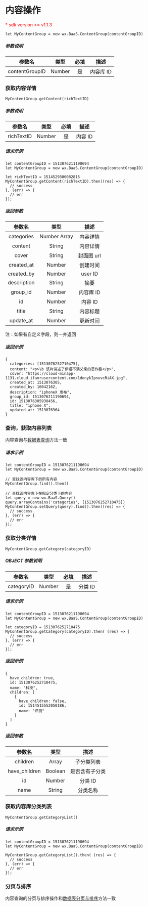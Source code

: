 # 内容操作

<p style='color:red'>* sdk version >= v1.1.3</p>

`let MyContentGroup = new wx.BaaS.ContentGroup(contentGroupID)`

##### 参数说明

|      参数名     |  类型   |  必填  |   描述   |
| :------------: | :----: | :----: | :-----: |
| contentGroupID | Number |   是   | 内容库 ID |

### 获取内容详情

`MyContentGroup.getContent(richTextID)`

##### 参数说明

|   参数名    |   类型  |  必填  |   描述  |
| :--------: | :----: | :----: | :----: |
| richTextID | Number |   是   | 内容 ID |

##### 请求示例

```
let contentGroupID = 1513076211190694
let MyContentGroup = new wx.BaaS.ContentGroup(contentGroupID)

let richTextID = 1514529306082815
MyContentGroup.getContent(richTextID).then((res) => {
  // success
}, (err) => {
  // err
});
```

##### 返回参数

|    参数名    |      类型      |     描述    |
| :--------:  | :-----------: | :---------: |
| categories  |  Number Array |   内容详情   |
|   content   |     String    |   内容详情   |
|    cover    |     String    |  封面图 url  |
| created_at  |     Number    |   创建时间  |
| created_by  |     Number    |   user ID   |
| description |     String    |     摘要    |
|  group_id   |     Number    |  内容库 ID  |
|     id      |     Number    |   内容 ID  |
|    title    |     String    |   内容标题  |
|  update_at  |     Number    |   更新时间  |

注：如果有自定义字段，则一并返回

##### 返回示例

```
{
  categories: [1513076252710475],
  content: "<p>\b 该片讲述了伊娅不满父亲的恶作剧</p>",
  cover: "https://cloud-minapp-1131.cloud.ifanrusercontent.com/1donykIpnuvcRiAX.jpg",
  created_at: 1513076305,
  created_by: 16042162,
  description: "iphoneX 发布",
  group_id: 1513076211190694,
  id: 1513076305938456,
  title: "iphone X",
  updated_at: 1513076364
}
```

### 查询，获取内容列表

内容查询与[数据表查询](../schema/query.md)方法一致

##### 请求示例

```
let contentGroupID = 1513076211190694
let MyContentGroup = new wx.BaaS.ContentGroup(contentGroupID)

// 查找该内容库下的所有内容
MyContentGroup.find().then()

// 查找该内容库下在指定分类下的内容
let query = new wx.BaaS.Query()
query.arrayContains('categories', [1513076252710475])
MyContentGroup.setQuery(query).find().then((res) => {
  // success
}, (err) => {
  // err
});
```

### 获取分类详情

`MyContentGroup.getCategory(categoryID)`

##### OBJECT 参数说明

|    参数名   |   类型  |  必填  |   描述  |
| :--------: | :----: | :----: | :----: |
| categoryID | Number |   是   | 分类 ID |

##### 请求示例

```
let contentGroupID = 1513076211190694
let MyContentGroup = new wx.BaaS.ContentGroup(contentGroupID)

let categoryID = 1513076252710475
MyContentGroup.getCategory(categoryID).then( (res) => {
  // success
}, (err) => {
  // err
});
```

##### 返回示例

```
{
  have_children: true,
  id: 1513076252710475,
  name: "科技",
  children: [
    {
      have_children: false,
      id: 1514515552050186,
      name: "评测"
    }
  ]
}
```

##### 返回参数

|     参数名     |   类型   |      描述       |
| :-----------: | :-----: | :-------------: |
|    children   |  Array  |     子分类列表    |
| have_children | Boolean |   是否含有子分类   |
|       id      |  Number |     分类 ID     |
|     name      |  String |     分类名称     |


### 获取内容库分类列表

`MyContentGroup.getCategoryList()`

##### 请求示例

```
let contentGroupID = 1513076211190694
let MyContentGroup = new wx.BaaS.ContentGroup(contentGroupID)

MyContentGroup.getCategoryList().then( (res) => {
  // success
}, (err) => {
  // err
});
```


### 分页与排序
内容查询的分页与排序操作和[数据表分页与排序](../schema/limit-and-order.md)方法一致